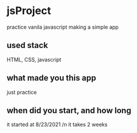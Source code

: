 # jsProject
practice vanila javascript making a simple app

## used stack
HTML, CSS, javascript

## what made you this app
just practice

## when did you start, and how long 
it started at 8/23/2021 
/n it takes 2 weeks 


